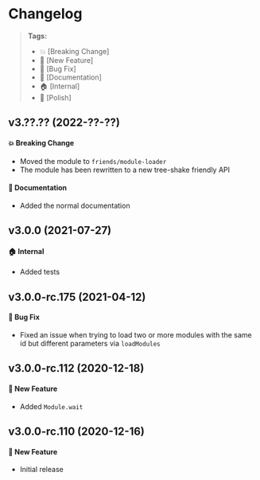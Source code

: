 Changelog
=========

> **Tags:**
> - :boom:       [Breaking Change]
> - :rocket:     [New Feature]
> - :bug:        [Bug Fix]
> - :memo:       [Documentation]
> - :house:      [Internal]
> - :nail_care:  [Polish]

## v3.??.?? (2022-??-??)

#### :boom: Breaking Change

* Moved the module to `friends/module-loader`
* The module has been rewritten to a new tree-shake friendly API

#### :memo: Documentation

* Added the normal documentation

## v3.0.0 (2021-07-27)

#### :house: Internal

* Added tests

## v3.0.0-rc.175 (2021-04-12)

#### :bug: Bug Fix

* Fixed an issue when trying to load two or more modules with the same id but different parameters via `loadModules`

## v3.0.0-rc.112 (2020-12-18)

#### :rocket: New Feature

* Added `Module.wait`

## v3.0.0-rc.110 (2020-12-16)

#### :rocket: New Feature

* Initial release
